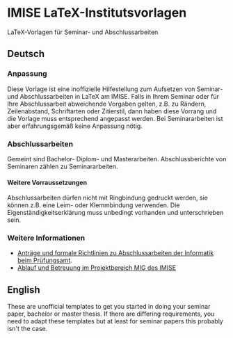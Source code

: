 # IMISE LaTeX-Institutsvorlagen
LaTeX-Vorlagen für Seminar- und Abschlussarbeiten

## Deutsch

### Anpassung
Diese Vorlage ist eine inoffizielle Hilfestellung zum Aufsetzen von Seminar- und Abschlussarbeiten in LaTeX am IMISE.
Falls in Ihrem Seminar oder für Ihre Abschlussarbeit abweichende Vorgaben gelten, z.B. zu Rändern, Zeilenabstand, Schriftarten oder Zitierstil, dann haben diese Vorrang und die Vorlage muss entsprechend angepasst werden.
Bei Seminararbeiten ist aber erfahrungsgemäß keine Anpassung nötig.

### Abschlussarbeiten
Gemeint sind Bachelor- Diplom- und Masterarbeiten.
Abschlussberichte von Seminaren zählen zu Seminararbeiten.

#### Weitere Vorraussetzungen 
Abschlussarbeiten dürfen nicht mit Ringbindung gedruckt werden, sie können z.B. eine Leim- oder Klemmbindung verwenden.
Die Eigenständigkeitserklärung muss unbedingt vorhanden und unterschrieben sein. 

### Weitere Informationen

* [Anträge und formale Richtlinien zu Abschlussarbeiten der Informatik beim Prüfungsamt](http://studium.fmi.uni-leipzig.de/fileadmin/Studienbuero/documents/Formulare/HinweiseAbschlussarbeit.pdf).
* [Ablauf und Betreuung im Projektbereich MIG des IMISE](http://www.imise.uni-leipzig.de/Lehre/MedInf/Abschlussarbeiten/Ablauf.jsp)


## English
These are unofficial templates to get you started in doing your seminar paper, bachelor or master thesis. If there are differing requirements, you need to adapt these templates but at least for seminar papers this probably isn't the case.
